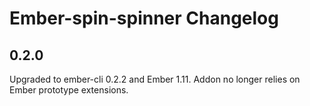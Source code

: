 # Ember-spin-spinner Changelog

## 0.2.0

Upgraded to ember-cli 0.2.2 and Ember 1.11. Addon no longer relies on Ember prototype extensions.
